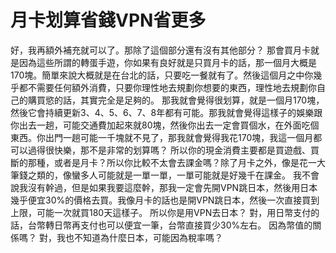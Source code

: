 # 月卡划算省錢VPN省更多

好，我再額外補充就可以了。那除了這個部分還有沒有其他部分？
那會買月卡就是因為這些所謂的轉蛋手遊，你如果有良好就是只買月卡的話，那一個月大概是170塊。簡單來說大概就是在台北的話，只要吃一餐就有了。然後這個月之中你幾乎都不需要任何額外消費，只要你理性地去規劃你想要的東西，理性地去規劃你自己的購買慾的話，其實完全是足夠的。
那我就會覺得很划算，就是一個月170塊，然後它會持續更新3、4、5、6、7、8年都有可能。那我就會覺得這樣子的娛樂跟你出去一趟，可能交通費加起來就80塊，然後你出去一定會買個水，在外面吃個東西。你出門一趟可能一千塊就不見了，那我就會覺得我花170塊，我這一個月都可以過得很快樂，那不是非常的划算嗎？
所以你的現金消費主要都是買遊戲、買斷的那種，或者是月卡？所以你比較不太會去課金嗎？除了月卡之外，像是花一大筆錢之類的，像蠻多人可能就是一單一單，一單可能就是好幾千在課金。
我不會說我沒有幹過，但是如果我要這麼幹，那我一定會先開VPN跳日本，然後用日本幾乎便宜30%的價格去買。我像月卡的話也是開VPN跳日本，然後一次直接買到上限，可能一次就買180天這樣子。
所以你是用VPN去日本？
對，用日幣支付的話，台幣轉日幣再支付也可以便宜一筆，台幣直接買少30%左右。
因為幣值的關係嗎？
對，我也不知道為什麼日本，可能因為稅率嗎？